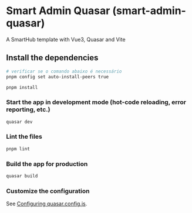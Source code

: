 # Smart Admin Quasar (smart-admin-quasar)

A SmartHub template with Vue3, Quasar and Vite

## Install the dependencies
```bash
# verificar se o comando abaixo é necessário
pnpm config set auto-install-peers true

pnpm install
```

### Start the app in development mode (hot-code reloading, error reporting, etc.)
```bash
quasar dev
```


### Lint the files
```bash
pnpm lint
```

### Build the app for production
```bash
quasar build
```

### Customize the configuration
See [Configuring quasar.config.js](https://v2.quasar.dev/quasar-cli-vite/quasar-config-js).
